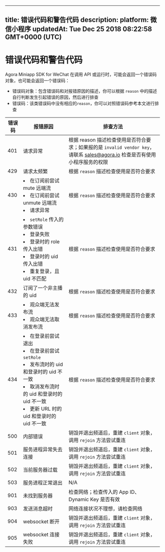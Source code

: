 
---
title: 错误代码和警告代码
description: 
platform: 微信小程序
updatedAt: Tue Dec 25 2018 08:22:58 GMT+0000 (UTC)
---
# 错误代码和警告代码
Agora Miniapp SDK for WeChat 在调用 API 或运行时，可能会返回一个错误码对象，也可能会返回一个错误码：

- 错误码对象：包含错误码和对报错原因的描述，你可以根据 `reason` 中的描述自行判断发生引起错误的原因，然后进行排查
- 错误码：该类错误码中没有相应的`reason`，你可以对照错误码参考本文进行排查


| 错误码 | 报错原因                                                     | 排查方法                                                     |
| ------ | ------------------------------------------------------------ | ------------------------------------------------------------ |
| 401    | 请求异常                                                     | 根据 reason  描述检查使用是否符合要求；如果报的是 `invalid vendor key`，请联系 sales@agora.io 检查是否有使用小程序服务的权限 |
| 429    | 请求太频繁                                                   | 根据 `reason` 描述检查使用是否符合要求                       |
| 430    | <li>在订阅前尝试 mute 远端流<li>在订阅前尝试 unmute 远端流<li>请求异常 | 根据 `reason`  描述检查使用是否符合要求                      |
| 431    | <li>`setRole` 传入的参数错误<li>登录失败<li>登录时的 role 传入出错<li>登录时的 uid 传入出错<li>重复登录，且 uid 不匹配 | 根据 `reason` 描述检查使用是否符合要求                       |
| 432    | 订阅了一个非主播的 uid                                       | 根据 `reason` 描述检查使用是否符合要求                       |
| 433    | <li>观众端无法发布流<li>观众端无法取消发布流                 | 根据 `reason` 描述检查使用是否符合要求                       |
| 434    | <li>在登录前尝试退出<li>在登录前尝试`setRole`<li>发布流时的 uid 和登录时的 uid 不一致<li>取消发布流时的 uid 和登录时的 uid 不一致<li>更新 URL 时的 uid 和登录时的 uid 不一致 | 根据 `reason` 描述检查使用是否符合要求                       |
| 500    | 内部错误                                                     | 销毁并退出频道后，重建 `client` 对象，调用 `rejoin` 方法尝试重连 |
| 501    | 服务进程异常失去连接                                         | 销毁并退出频道后，重建 `client` 对象，调用 `rejoin` 方法尝试重连 |
| 502    | 当前服务器过载                                               | 销毁并退出频道后，重建 `client` 对象，调用 `rejoin` 方法尝试重连 |
| 503    | 服务进程正常退出                                             | N/A                                                          |
| 901    | 未找到服务器                                                 | 检查网络；检查传入的 App ID、Dynamic Key 是否有效            |
| 903    | 发送消息超时                                                 | 网络连接状况不理想，请检查网络                               |
| 904    | websocket 断开                                               | 销毁并退出频道后，重建 `client` 对象，调用 `rejoin` 方法尝试重连 |
| 905    | websocket 连接失败                                           | 销毁并退出频道后，重建 `client` 对象，调用 `rejoin` 方法尝试重连 |




